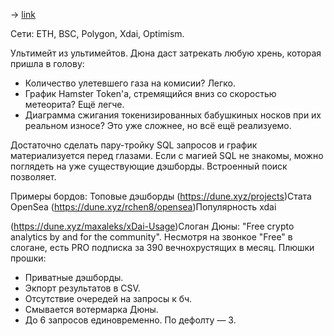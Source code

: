 -> [link](https://dune.xyz/home)

Сети: ETH, BSC, Polygon, Xdai, Optimism.

Ультимейт из ультимейтов. 
Дюна даст затрекать любую хрень, которая пришла в голову: 
- Количество улетевшего газа на комисии? Легко.
- График Hamster Token'а, стремящийся вниз со скоростью метеорита? Ещё легче.
- Диаграмма сжигания токенизированных бабушкиных носков при их реальном износе? Это уже сложнее, но всё ещё реализуемо.

Достаточно сделать пару-тройку SQL запросов и график материализуется перед глазами.
Если с магией SQL не знакомы, можно поглядеть на уже существующие дэшборды. Встроенный поиск позволяет. 

Примеры бордов:
Топовые дэшборды
 (https://dune.xyz/projects)Стата OpenSea
 (https://dune.xyz/rchen8/opensea)Популярность xdai

 (https://dune.xyz/maxaleks/xDai-Usage)Слоган Дюны: "Free crypto analytics by and for the community". 
Несмотря на звонкое "Free" в слогане, есть PRO подписка за 390 вечнохрустящих в месяц.
Плюшки прошки:
- Приватные дэшборды. 
- Экпорт результатов в CSV. 
- Отсутствие очередей на запросы к бч. 
- Смывается вотермарка Дюны. 
- До 6 запросов единовременно. По дефолту — 3. 
